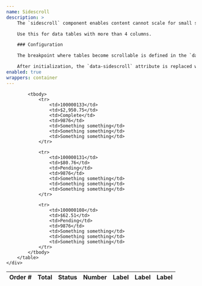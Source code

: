 ```yaml
---
name: Sidescroll
description: >
    The `sidescroll` component enables content cannot scale for small screens to overflow horizontally.

    Use this for data tables with more than 4 columns.

    ### Configuration

    The breakpoint where tables become scrollable is defined in the `data-sidescroll` attribute per table.

    After initialization, the `data-sidescroll` attribute is replaced with `scroll` or empty using Enquire JS at the defined breakpoint.
enabled: true
wrappers: container
---
```


<div class="sidescroll" data-sidescroll="600">
    <div class="sidescroll_liner">
        <table class="table">
            <thead>
                <tr>
                    <th>Order #</th>
                    <th>Total</th>
                    <th>Status</th>
                    <th>Number</th>
                    <th>Label</th>
                    <th>Label</th>
                    <th>Label</th>
                </tr>
            </thead>

            <tbody>
                <tr>
                    <td>100000133</td>
                    <td>$2,950.75</td>
                    <td>Complete</td>
                    <td>9876</td>
                    <td>Something something</td>
                    <td>Something something</td>
                    <td>Something something</td>
                </tr>

                <tr>
                    <td>100000131</td>
                    <td>$80.76</td>
                    <td>Pending</td>
                    <td>9876</td>
                    <td>Something something</td>
                    <td>Something something</td>
                    <td>Something something</td>
                </tr>

                <tr>
                    <td>100000108</td>
                    <td>$62.51</td>
                    <td>Pending</td>
                    <td>9876</td>
                    <td>Something something</td>
                    <td>Something something</td>
                    <td>Something something</td>
                </tr>
            </tbody>
        </table>
    </div>
</div>
